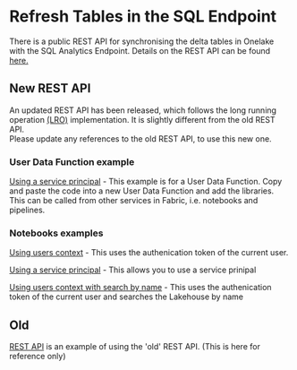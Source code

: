 # Refresh Tables in the SQL Endpoint

There is a public REST API for synchronising the delta tables in Onelake with the SQL Analytics Endpoint.
Details on the REST API can be found [here.](https://roadmap.fabric.microsoft.com/?product=datawarehouse)

## New REST API
An updated REST API has been released, which follows the long running operation [(LRO)](https://learn.microsoft.com/en-us/rest/api/fabric/articles/long-running-operation) implementation.   It is slightly different from the old REST API.   
Please update any references to the old REST API, to use this new one.

### User Data Function example
[Using a service principal](./RefreshTableinSQLEndpoint.py) - This example is for a User Data Function.   Copy and paste the code into a new User Data Function and add the libraries.   This can be called from other services in Fabric, i.e. notebooks and pipelines.


### Notebooks examples
[Using users context](MDSyncNewRESTAPI.ipynb) - This uses the authenication token of the current user.

[Using a service principal](./MDSyncNewRESTPIAPISP.ipynb) - This allows you to use a service prinipal

[Using users context with search by name](https://github.com/datakoenig/fabric-toolbox/blob/main/samples/notebook-refresh-tables-in-sql-endpoint/MDSyncNewRESTAPI_byName.ipynb) - This uses the authenication token of the current user and searches the Lakehouse by name


## Old
[REST API](./refresh-tables-in-sql-endpoint.ipynb) is an example of using the 'old' REST API. (This is here for reference only)

